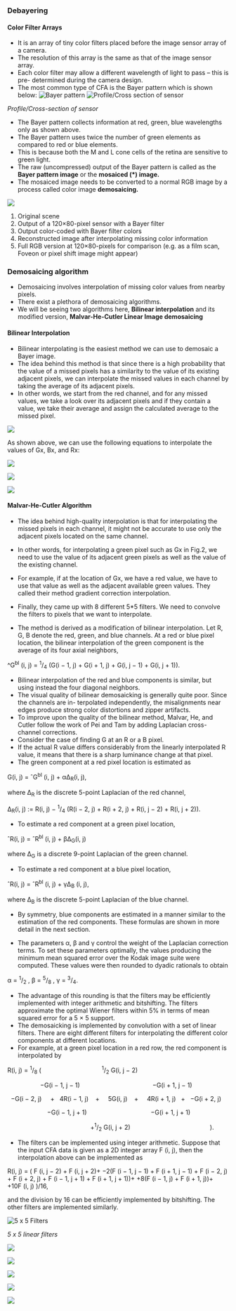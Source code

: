 
### Debayering

#### Color Filter Arrays

* It is an array of tiny color filters placed before
the image sensor array of a camera.
* The resolution of this array is the same as that
of the image sensor array.
* Each color filter may allow a different
wavelength of light to pass – this is pre-
determined during the camera design.
* The most common type of CFA is the Bayer
pattern which is shown below:
![Bayer pattern](https://upload.wikimedia.org/wikipedia/commons/thumb/3/37/Bayer_pattern_on_sensor.svg/220px-Bayer_pattern_on_sensor.svg.png)
![Profile/Cross section of sensor](https://upload.wikimedia.org/wikipedia/commons/thumb/1/1c/Bayer_pattern_on_sensor_profile.svg/350px-Bayer_pattern_on_sensor_profile.svg.png)

<i>Profile/Cross-section of sensor</i>
* The Bayer pattern collects information at red,
green, blue wavelengths only as shown above.
* The Bayer pattern uses twice the number of green
elements as compared to red or blue elements.
* This is because both the M and L cone cells of the retina are
sensitive to green light.
* The raw (uncompressed) output of the Bayer pattern is
called as the <b>Bayer pattern image</b> or the <b>mosaiced (*)
image.</b>
* The mosaiced image needs to be converted to a normal
RGB image by a process called color image <b>demosaicing.</b>



![](https://upload.wikimedia.org/wikipedia/commons/thumb/6/6d/Colorful_spring_garden_Bayer_%2B_RGB.png/240px-Colorful_spring_garden_Bayer_%2B_RGB.png)
1. Original scene
2. Output of a 120×80-pixel sensor with a Bayer filter
3. Output color-coded with Bayer filter colors
4. Reconstructed image after interpolating missing color information
5. Full RGB version at 120×80-pixels for comparison (e.g. as a film scan, Foveon or pixel shift image might appear)

### Demosaicing algorithm
* Demosaicing involves interpolation of missing
color values from nearby pixels.
* There exist a plethora of demosaicing algorithms.
* We will be seeing two algorithms here, <b>Bilinear interpolation</b> and its modified version, <b>Malvar-He-Cutler Linear Image demosaicing</b>

#### Bilinear Interpolation
* Bilinear interpolating is the easiest method we can use to demosaic a Bayer image. 
* The idea behind this method is that since there is a high probability that the value of a missed pixels has a similarity to the value of its existing adjacent pixels, we can interpolate the missed values in each channel by taking the average of its adjacent pixels. 
* In other words, we start from the red channel, and for any missed values, we take a look over its adjacent pixels and if they contain a value, we take their average and assign the calculated average to the missed pixel.


![](https://miro.medium.com/max/984/1*4SxAttPO_FssX09PEVhLrA.png)


As shown above, we can use the following equations to interpolate the values of Gx, Bx, and Rx:


![](https://miro.medium.com/max/486/1*TNCnRWqYMQ_YuTWkx_qT4w.gif)

![](https://miro.medium.com/max/486/1*Kg9RgQu5j5eFBPGS0JywpQ.gif)

![](https://miro.medium.com/max/492/1*Jz5gjvh1E-uE3KMFMzsJ5w.gif)


#### Malvar-He-Cutler Algorithm

* The idea behind high-quality interpolation is that for interpolating the missed pixels in each channel, it might not be accurate to use only the adjacent pixels located on the same channel. 
* In other words, for interpolating a green pixel such as Gx in Fig.2, we need to use the value of its adjacent green pixels as well as the value of the existing channel. 
* For example, if at the location of Gx, we have a red value, we have to use that value as well as the adjacent available green values. They called their method gradient correction interpolation.

* Finally, they came up with 8 different 5*5 filters. We need to convolve the filters to pixels that we want to interpolate.


* The method is derived as a modification of bilinear interpolation. Let R, G, B denote the red, green,
and blue channels. At a red or blue pixel location, the bilinear interpolation of the green component
is the average of its four axial neighbors,

^G<sup>bl</sup> (i, j) = <sup>1</sup>/<sub>4</sub>
(G(i − 1, j) + G(i + 1, j) + G(i, j − 1) + G(i, j + 1)).

* Bilinear interpolation of the red and blue components is similar, but using instead the four
diagonal neighbors.
* The visual quality of bilinear demosaicking is generally quite poor. Since the channels are in-
terpolated independently, the misalignments near edges produce strong color distortions and zipper
artifacts.
* To improve upon the quality of the bilinear method, Malvar, He, and Cutler follow the work of
Pei and Tam by adding Laplacian cross-channel corrections.
* Consider the case of finding G at an R or a B pixel.
* If the actual R value differs considerably from the linearly
interpolated R value, it means that there is a sharp luminance
change at that pixel.
* The green component at a red pixel
location is estimated as

G(i, j) = ˆG<sup>bl</sup> (i, j) + α∆<sub>R</sub>(i, j),

where ∆<sub>R</sub> is the discrete 5-point Laplacian of the red channel,

∆<sub>R</sub>(i, j) := R(i, j) − <sup>1</sup>/<sub>4</sub>
(R(i − 2, j) + R(i + 2, j) + R(i, j − 2) + R(i, j + 2)).

* To estimate a red component at a green pixel location,

ˆR(i, j) = ˆR<sup>bl</sup> (i, j) + β∆<sub>G</sub>(i, j)

where ∆<sub>G</sub> is a discrete 9-point Laplacian of the green channel.

* To estimate a red component at a blue pixel location,

ˆR(i, j) = ˆR<sup>bl</sup> (i, j) + γ∆<sub>B</sub> (i, j),

where ∆<sub>B</sub> is the discrete 5-point Laplacian of the blue channel. 
* By symmetry, blue components are
estimated in a manner similar to the estimation of the red components. These formulas are shown
in more detail in the next section.

* The parameters α, β and γ control the weight of the Laplacian correction terms. To set these
parameters optimally, the values producing the minimum mean squared error over the Kodak image
suite were computed. These values were then rounded to dyadic rationals to obtain

α = <sup>1</sup>/<sub>2</sub> , β = <sup>5</sup>/<sub>8</sub> , γ = <sup>3</sup>/<sub>4</sub>.

* The advantage of this rounding is that the filters may be efficiently implemented with integer
arithmetic and bitshifting. The filters approximate the optimal Wiener filters within 5% in terms of
mean squared error for a 5 × 5 support.
* The demosaicking is implemented by convolution with a set of linear filters. There are eight
different filters for interpolating the different color components at different locations. 
* For example, at a green pixel location in a red row, the red component is interpolated by

R(i, j) = <sup>1</sup>/<sub>8</sub>
( &nbsp;&nbsp;&nbsp;&nbsp;&nbsp;&nbsp;&nbsp;&nbsp;&nbsp;&nbsp;&nbsp;&nbsp;&nbsp;&nbsp;&nbsp;&nbsp;&nbsp;&nbsp;&nbsp;&nbsp;&nbsp;&nbsp;&nbsp;&nbsp;&nbsp;&nbsp;&nbsp;&nbsp;&nbsp;&nbsp;&nbsp;&nbsp;&nbsp;&nbsp;<sup>1</sup>/<sub>2</sub> G(i, j − 2)
  
  &nbsp;&nbsp;&nbsp;&nbsp;&nbsp;&nbsp;&nbsp;&nbsp;&nbsp;&nbsp;&nbsp;&nbsp;&nbsp;&nbsp;&nbsp;&nbsp;&nbsp;&nbsp;&nbsp;−G(i − 1, j − 1) &nbsp;&nbsp;&nbsp;&nbsp;&nbsp;&nbsp;&nbsp;&nbsp;&nbsp;&nbsp;&nbsp;&nbsp;&nbsp;&nbsp;&nbsp;&nbsp;&nbsp;&nbsp;&nbsp;&nbsp;&nbsp;&nbsp;&nbsp;&nbsp;&nbsp;&nbsp;&nbsp;&nbsp;&nbsp;&nbsp;&nbsp;&nbsp;&nbsp;&nbsp;&nbsp;&nbsp;&nbsp;&nbsp;&nbsp;&nbsp;&nbsp;−G(i + 1, j − 1)

&nbsp;&nbsp;−G(i − 2, j) &nbsp;&nbsp;&nbsp;&nbsp;+&nbsp;&nbsp; 4R(i − 1, j) &nbsp;&nbsp;&nbsp;+&nbsp;&nbsp;&nbsp;&nbsp; 5G(i, j) &nbsp;&nbsp;&nbsp;+ &nbsp;&nbsp;&nbsp;&nbsp;4R(i + 1, j) &nbsp;&nbsp;+&nbsp;&nbsp; −G(i + 2, j)

&nbsp;&nbsp;&nbsp;&nbsp;&nbsp;&nbsp;&nbsp;&nbsp;&nbsp;&nbsp;&nbsp;&nbsp;&nbsp;&nbsp;&nbsp;&nbsp;&nbsp;&nbsp;&nbsp;&nbsp;&nbsp;&nbsp;&nbsp;−G(i − 1, j + 1) &nbsp;&nbsp;&nbsp;&nbsp;&nbsp;&nbsp;&nbsp;&nbsp;&nbsp;&nbsp;&nbsp;&nbsp;&nbsp;&nbsp;&nbsp;&nbsp;&nbsp;&nbsp;&nbsp;&nbsp;&nbsp;&nbsp;&nbsp;&nbsp;&nbsp;&nbsp;&nbsp;&nbsp;&nbsp;&nbsp;&nbsp;&nbsp;&nbsp;&nbsp;&nbsp;&nbsp;−G(i + 1, j + 1)

&nbsp;&nbsp;&nbsp;&nbsp;&nbsp;&nbsp;&nbsp;&nbsp;&nbsp;&nbsp;&nbsp;&nbsp;&nbsp;&nbsp;&nbsp;&nbsp;&nbsp;&nbsp;&nbsp;&nbsp;&nbsp;&nbsp;&nbsp;&nbsp;&nbsp;&nbsp;&nbsp;&nbsp;&nbsp;&nbsp;&nbsp;&nbsp;&nbsp;&nbsp;&nbsp;&nbsp;&nbsp;&nbsp;&nbsp;&nbsp;&nbsp;&nbsp;&nbsp;&nbsp;&nbsp;&nbsp;&nbsp;&nbsp;+<sup>1</sup>/<sub>2</sub> G(i, j + 2)&nbsp;&nbsp;&nbsp;&nbsp;&nbsp;&nbsp;&nbsp;&nbsp;&nbsp;&nbsp;&nbsp;&nbsp;&nbsp;&nbsp;&nbsp;&nbsp;&nbsp;&nbsp;&nbsp;&nbsp;&nbsp;&nbsp;&nbsp;&nbsp;&nbsp;&nbsp;&nbsp;&nbsp;&nbsp;&nbsp;&nbsp;&nbsp;&nbsp;&nbsp;&nbsp;&nbsp;&nbsp;&nbsp;&nbsp;&nbsp;&nbsp;&nbsp;&nbsp;&nbsp;&nbsp; ).

* The filters can be implemented using integer arithmetic. Suppose that the input CFA data is
given as a 2D integer array F (i, j), then the interpolation above can be implemented as

R(i, j) = ( F (i, j − 2) + F (i, j + 2)+
−2(F (i − 1, j − 1) + F (i + 1, j − 1) + F (i − 2, j) + F (i + 2, j) + F (i − 1, j + 1) + F (i + 1, j + 1))+
+8(F (i − 1, j) + F (i + 1, j))+
+10F (i, j) )/16,

and the division by 16 can be efficiently implemented by bitshifting. The other filters are implemented
similarly.

![5 x 5 Filters](https://miro.medium.com/max/982/1*lJg8EZlsLhK5FJLTgfVJeQ.png)

<i>5 x 5 linear filters</i>


![](G_at_B_R.png)

![](R_at_B.png)

![](R_at_G.png)

![](B_at_R.png)

![](B_at_G.png)